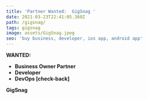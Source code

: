 ```yaml
---
title: 'Partner Wanted:  GigSnag '
date: 2021-03-23T22:41:05.360Z
path: /gigsnag/
tags: gigsnag
image: assets/GigSnag.jpeg
seo: 'buy business, developer, ios app, android app'
---
```

**WANTED:**  

* **Business Owner Partner** 
* **Developer**  
* **DevOps \[check-back]**

**GigSnag**
